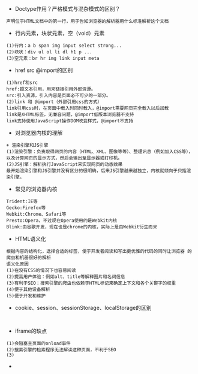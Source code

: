 + Doctype作用？严格模式与混杂模式的区别？
```
声明位于HTML文档中的第一行，用于告知浏览器的解析器用什么标准解析这个文档
```
+ 行内元素，块状元素，空（void）元素
```
(1)行内：a b span img input select strong...
(2)块状：div ul ol li dl h1 p ...
(3)空元素：br hr img link input meta

```
+ href src @import的区别
```
(1)href和src
href:超文本引用，用来链接引用外部资源。
src:引入资源，引入内容是页面必不可少的一部分。
(2)link 和 @import（外部引用css的方式）
link引用css时，在页面中载入时同时载入，@import需要网页完全载入以后加载
link是XHTML标签，无兼容问题，@import低版本浏览器不支持
link支持使用JavaScript操作DOM改变样式，@import不支持
```
+ 对浏览器内核的理解
```
+ 渲染引擎和JS引擎
(1)渲染引擎：负责取得网页的内容（HTML、XML、图像等等）、整理讯息（例如加入CSS等），以及计算网页的显示方式，然后会输出至显示器或打印机。
(2)JS引擎：解析执行JavaScript来实现网页的动态效果
最开始渲染引擎和JS引擎并没有区分的很明确，后来JS引擎越来越独立，内核就倾向于只指渲染引擎。
```
+ 常见的浏览器内核
```
Trident:IE等
Gecko:Firefox等
Webkit:Chrome、Safari等
Presto:Opera，不过现在Opera使用的是Webkit内核
Blink:由谷歌开发，现在也是chrome的内核，实际上是由Webkit衍生而来
```
+ HTML语义化
```
根据内容的结构化，选择合适的标签，便于开发者阅读和写出更优雅的代码的同时让浏览器 的爬虫和机器很好的解析
语义化原因
(1)在没有CSS的情况下也容易阅读
(2)提高用户体验：例如alt、title等解释图片和名词信息
(3)有利于SEO：搜索引擎的爬虫也依赖于HTML标记来确定上下文和各个关键字的权重
(4)便于其他设备解析
(5)便于开发和维护
```
+ cookie、session、sessionStorage、localStorage的区别
```
 
```
+ iframe的缺点
```
(1)会阻塞主页面的onload事件
(2)搜索引擎的检索程序无法解读这种页面，不利于SEO
(3)
```
+ 